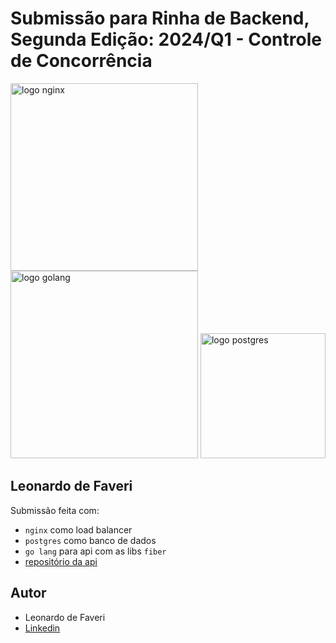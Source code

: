 # Submissão para Rinha de Backend, Segunda Edição: 2024/Q1 - Controle de Concorrência

<img src="https://upload.wikimedia.org/wikipedia/commons/c/c5/Nginx_logo.svg" alt="logo nginx" width="300" height="auto">

<img src="https://upload.wikimedia.org/wikipedia/commons/thumb/0/05/Go_Logo_Blue.svg/640px-Go_Logo_Blue.svg.png" alt="logo golang" width="300" height="auto">

<img src="https://upload.wikimedia.org/wikipedia/commons/2/29/Postgresql_elephant.svg" alt="logo postgres" width="200" height="auto">

## Leonardo de Faveri

Submissão feita com:

- `nginx` como load balancer
- `postgres` como banco de dados
- `go lang` para api com as libs `fiber`
- [repositório da api](https://github.com/Leodf/rinha-2024-q1-go)

## Autor

- Leonardo de Faveri
- [Linkedin](https://www.linkedin.com/in/leonardo-de-faveri/)
